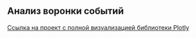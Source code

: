 ## Анализ воронки событий 


[Cсылка на проект с полной визуализацией библиотеки Plotly](https://nbviewer.org/github/Wrynn31/Data-analyst-course/blob/main/funnel%20analysis/%D0%90%D0%BD%D0%B0%D0%BB%D0%B8%D0%B7%20%D0%B2%D0%BE%D1%80%D0%BE%D0%BD%D0%BA%D0%B8%20%D1%81%D0%BE%D0%B1%D1%8B%D1%82%D0%B8%D0%B9.ipynb)
